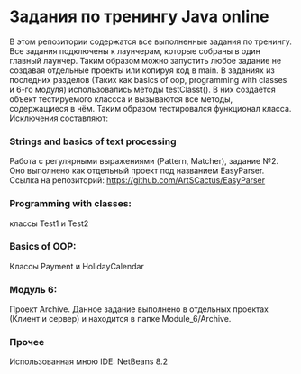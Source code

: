 # Задания по тренингу Java online
В этом репозитории содержатся все выполненные задания по тренингу. Все задания подключены к лаунчерам, которые собраны в один главный лаунчер. 
Таким образом можно запустить любое задание не создавая отдельные проекты или копируя код в main.
В заданиях из последних разделов (Таких как basics of oop, programming with classes и 6-го модуля) использовались методы testClasst().
В них создаётся объект тестируемого классса и вызываются все методы, содержащиеся в нём. Таким образом тестировался функционал класса.
Исключения составляют:
### Strings and basics of text processing
Работа с регулярными выражениями (Pattern, Matcher), задание №2. 
Оно выполнено как отдельный проект под названием EasyParser.
Ссылка на репозиторий: https://github.com/ArtSCactus/EasyParser
### Programming with classes: 
классы Test1 и Test2  
### Basics of OOP:
Классы Payment и HolidayCalendar
### Модуль 6:
Проект Archive. Данное задание выполнено в отдельных проектах (Клиент и сервер) и находится в папке Module_6/Archive. 
### Прочее
Использованная мною IDE: NetBeans 8.2
